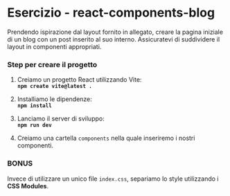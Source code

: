 # Esercizio - react-components-blog

Prendendo ispirazione dal layout fornito in allegato, creare la pagina iniziale di un blog con un post inserito al suo interno. Assicuratevi di suddividere il layout in componenti appropriati.

### Step per creare il progetto

1. Creiamo un progetto React utilizzando Vite:  
   **`npm create vite@latest .`**

2. Installiamo le dipendenze:  
   **`npm install`**

3. Lanciamo il server di sviluppo:  
   **`npm run dev`**

4. Creiamo una cartella `components` nella quale inseriremo i nostri componenti.

### BONUS

Invece di utilizzare un unico file `index.css`, separiamo lo style utilizzando i **CSS Modules**.
